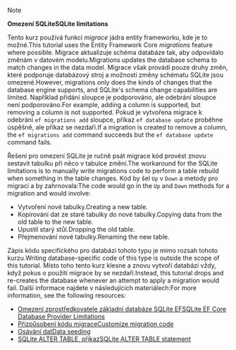 > [!NOTE]
> 
> <span data-ttu-id="61168-101">**Omezení SQLite**</span><span class="sxs-lookup"><span data-stu-id="61168-101">**SQLite limitations**</span></span>
>
> <span data-ttu-id="61168-102">Tento kurz používá funkci *migrace* jádra entity frameworku, kde je to možné.</span><span class="sxs-lookup"><span data-stu-id="61168-102">This tutorial uses the Entity Framework Core *migrations* feature where possible.</span></span> <span data-ttu-id="61168-103">Migrace aktualizuje schéma databáze tak, aby odpovídalo změnám v datovém modelu.</span><span class="sxs-lookup"><span data-stu-id="61168-103">Migrations updates the database schema to match changes in the data model.</span></span> <span data-ttu-id="61168-104">Migrace však provádí pouze druhy změn, které podporuje databázový stroj a možnosti změny schématu SQLite jsou omezené.</span><span class="sxs-lookup"><span data-stu-id="61168-104">However, migrations only does the kinds of changes that the database engine supports, and SQLite's schema change capabilities are limited.</span></span> <span data-ttu-id="61168-105">Například přidání sloupce je podporováno, ale odebrání sloupce není podporováno.</span><span class="sxs-lookup"><span data-stu-id="61168-105">For example, adding a column is supported, but removing a column is not supported.</span></span> <span data-ttu-id="61168-106">Pokud je vytvořena migrace k odebrání `ef migrations add` sloupce, příkaz `ef database update` proběhne úspěšně, ale příkaz se nezdaří.</span><span class="sxs-lookup"><span data-stu-id="61168-106">If a migration is created to remove a column, the `ef migrations add` command succeeds but the `ef database update` command fails.</span></span> 
>
> <span data-ttu-id="61168-107">Řešení pro omezení SQLite je ručně psát migrace kód provést znovu sestavit tabulku při něco v tabulce změní.</span><span class="sxs-lookup"><span data-stu-id="61168-107">The workaround for the SQLite limitations is to manually write migrations code to perform a table rebuild when something in the table changes.</span></span> <span data-ttu-id="61168-108">Kód by šel `Up` v `Down` a metody pro migraci a by zahrnovala:</span><span class="sxs-lookup"><span data-stu-id="61168-108">The code would go in the `Up` and `Down` methods for a migration and would involve:</span></span>
>
> * <span data-ttu-id="61168-109">Vytvoření nové tabulky.</span><span class="sxs-lookup"><span data-stu-id="61168-109">Creating a new table.</span></span>
> * <span data-ttu-id="61168-110">Kopírování dat ze staré tabulky do nové tabulky.</span><span class="sxs-lookup"><span data-stu-id="61168-110">Copying data from the old table to the new table.</span></span>
> * <span data-ttu-id="61168-111">Upustil starý stůl.</span><span class="sxs-lookup"><span data-stu-id="61168-111">Dropping the old table.</span></span>
> * <span data-ttu-id="61168-112">Přejmenování nové tabulky.</span><span class="sxs-lookup"><span data-stu-id="61168-112">Renaming the new table.</span></span>
>
> <span data-ttu-id="61168-113">Zápis kódu specifického pro databázi tohoto typu je mimo rozsah tohoto kurzu.</span><span class="sxs-lookup"><span data-stu-id="61168-113">Writing database-specific code of this type is outside the scope of this tutorial.</span></span> <span data-ttu-id="61168-114">Místo toho tento kurz klesne a znovu vytvoří databázi vždy, když pokus o použití migrace by se nezdaří.</span><span class="sxs-lookup"><span data-stu-id="61168-114">Instead, this tutorial drops and re-creates the database whenever an attempt to apply a migration would fail.</span></span> <span data-ttu-id="61168-115">Další informace najdete v následujících materiálech:</span><span class="sxs-lookup"><span data-stu-id="61168-115">For more information, see the following resources:</span></span>
>
> * [<span data-ttu-id="61168-116">Omezení zprostředkovatele základní databáze SQLite EF</span><span class="sxs-lookup"><span data-stu-id="61168-116">SQLite EF Core Database Provider Limitations</span></span>](/ef/core/providers/sqlite/limitations)
> * [<span data-ttu-id="61168-117">Přizpůsobení kódu migrace</span><span class="sxs-lookup"><span data-stu-id="61168-117">Customize migration code</span></span>](/ef/core/managing-schemas/migrations/#customize-migration-code)
> * [<span data-ttu-id="61168-118">Osávání dat</span><span class="sxs-lookup"><span data-stu-id="61168-118">Data seeding</span></span>](/ef/core/modeling/data-seeding)
> * [<span data-ttu-id="61168-119">SQLite ALTER TABLE, příkaz</span><span class="sxs-lookup"><span data-stu-id="61168-119">SQLite ALTER TABLE statement</span></span>](https://sqlite.org/lang_altertable.html)